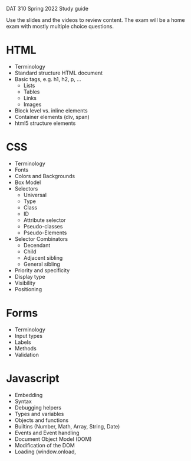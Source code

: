 DAT 310 Spring 2022 Study guide

Use the slides and the videos to review content.
The exam will be a home exam with mostly multiple choice questions.

# HTML
  
- Terminology
- Standard structure HTML document
- Basic tags, e.g. h1, h2, p, ...
  - Lists
  - Tables
  - Links
  - Images
- Block level vs. inline elements
- Container elements (div, span)
- html5 structure elements

# CSS

- Terminology
- Fonts
- Colors and Backgrounds
- Box Model
- Selectors
  - Universal
  - Type
  - Class
  - ID
  - Attribute selector
  - Pseudo-classes
  - Pseudo-Elements
- Selector Combinators
  - Decendant
  - Child
  - Adjacent sibling
  - General sibling
- Priority and specificity
- Display type
- Visibility
- Positioning

# Forms
- Terminology  
- Input types
- Labels
- Methods
- Validation

# Javascript
- Embedding
- Syntax
- Debugging helpers
- Types and variables
- Objects and functions
- Builtins (Number, Math, Array, String, Date)
- Events and Event handling
- Document Object Model (DOM)
- Modification of the DOM
- Loading (window.onload, <script> position, etc.)
- Async
- AJAX
- CORS
   
# CSS Frameworks
- 960gs
- Bootstrap

# Vue
- Embedding
- Templates
- Bindings
- Components
- Component Communication (Props, Events, External store)

# Serverside
- Terminology
- Internet and Web Architecture
- HTTP
- HTTPS
   
# Flask
- Routing
- URL Building
- Access Request Data
- Templating
- Database Access (SQLite)
- Cookies
   
# Login
- CSRF (Cross site request forgery)
- Defences against CSRF

# Accessibility
- Typical methods to make web pages accessible
